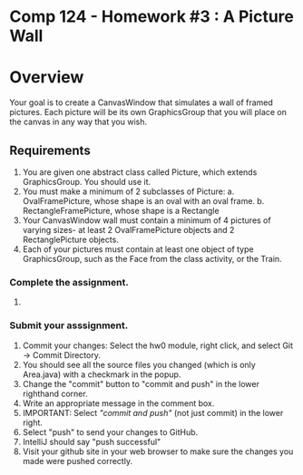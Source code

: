 Comp 124 - Homework #3 : A Picture Wall
===

# Overview

Your goal is to create a CanvasWindow that simulates a wall of 
framed pictures. Each picture will be its own GraphicsGroup
that you will place on the canvas in any way that you wish.

## Requirements

1. You are given one abstract class called Picture, which extends GraphicsGroup. 
You should use it.
2. You must make a minimum of 2 subclasses of Picture:
    a. OvalFramePicture, whose shape is an oval with an oval frame.
    b. RectangleFramePicture, whose shape is a Rectangle
3. Your CanvasWindow wall must contain a minimum of 4 pictures of varying sizes-
at least 2 OvalFramePicture objects and 2 RectanglePicture objects.
4. Each of your pictures must contain at least one object of type GraphicsGroup, such as the
Face from the class activity, or the Train.

### Complete the assignment.

1. 

### Submit your asssignment.
1. Commit your changes: Select the hw0 module, right click, and select Git -> Commit Directory.
2. You should see all the source files you changed (which is only Area.java) with a checkmark in the popup.
3. Change the "commit" button to "commit and push" in the lower righthand corner.
4. Write an appropriate message in the comment box.
5. IMPORTANT: Select *"commit and push"* (not just commit) in the lower right.
6. Select "push" to send your changes to GitHub.
7. IntelliJ should say "push successful"
8. Visit your github site in your web browser to make sure the changes you made were pushed correctly.
